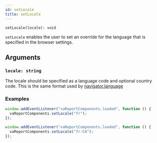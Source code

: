 ```yaml
---
id: setLocale
title: setLocale
---
```


```
setLocale(locale): void
```

`setLocale` enables the user to set an override for the language that is specified in the browser settings.

## Arguments

### `locale: string`

The locale should be specified as a language code and optional country code. This is the same format used by [navigator.language](https://developer.mozilla.org/en-US/docs/Web/API/Navigator/language)

### Examples

```javascript
window.addEventListener("vaReportComponents.loaded", function () {
  vaReportComponents.setLocale("fr");
});
```

```javascript
window.addEventListener("vaReportComponents.loaded", function () {
  vaReportComponents.setLocale("fr-CA");
});
```
